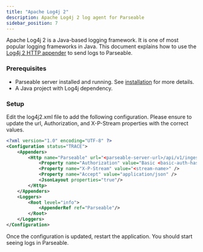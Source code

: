 ```yaml
---
title: "Apache Log4j 2"
description: Apache Log4j 2 log agent for Parseable
sidebar_position: 7
---
```


Apache Log4j 2 is a Java-based logging framework. It is one of most popular logging frameworks in Java. This document explains how to use the [Log4j 2 HTTP appender](https://logging.apache.org/log4j/2.x/manual/appenders.html#HTTP) to send logs to Parseable.

### Prerequisites
- Parseable server installed and running. See [installation](/docs/admin-guide/installation) for more details.
- A Java project with Log4j dependency.

### Setup
Edit the log4j2.xml file to add the following configuration. Please ensure to update the url, Authorization, and X-P-Stream properties with the correct values.


```xml
<?xml version="1.0" encoding="UTF-8" ?>
<Configuration status="TRACE">
    <Appenders>
        <Http name="Parseable" url="<parseable-server-url>/api/v1/ingest" method="POST">
            <Property name="Authorization" value="Basic <basic-auth-hash>" />
            <Property name="X-P-Stream" value="<stream-name>" />
            <Property name="Accept" value="application/json" />
            <JsonLayout properties="true"/>
        </Http>
    </Appenders>
    <Loggers>
        <Root level="info">
            <AppenderRef ref="Parseable"/>
        </Root>
    </Loggers>
</Configuration>
```
Once the configuration is updated, restart the application. You should start seeing logs in Parseable.

